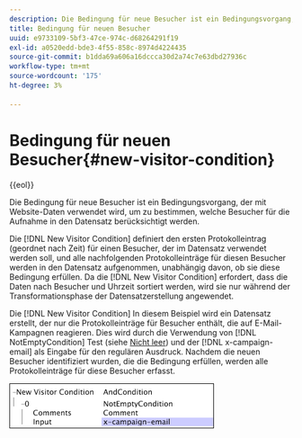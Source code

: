 ```yaml
---
description: Die Bedingung für neue Besucher ist ein Bedingungsvorgang, der mit Website-Daten verwendet wird, um zu bestimmen, welche Besucher für die Aufnahme in den Datensatz berücksichtigt werden.
title: Bedingung für neuen Besucher
uuid: e9733109-5bf3-47ce-974c-d68264291f19
exl-id: a0520edd-bde3-4f55-858c-8974d4224435
source-git-commit: b1dda69a606a16dccca30d2a74c7e63dbd27936c
workflow-type: tm+mt
source-wordcount: '175'
ht-degree: 3%

---
```


# Bedingung für neuen Besucher{#new-visitor-condition}

{{eol}}

Die Bedingung für neue Besucher ist ein Bedingungsvorgang, der mit Website-Daten verwendet wird, um zu bestimmen, welche Besucher für die Aufnahme in den Datensatz berücksichtigt werden.

Die [!DNL New Visitor Condition] definiert den ersten Protokolleintrag (geordnet nach Zeit) für einen Besucher, der im Datensatz verwendet werden soll, und alle nachfolgenden Protokolleinträge für diesen Besucher werden in den Datensatz aufgenommen, unabhängig davon, ob sie diese Bedingung erfüllen. Da die [!DNL New Visitor Condition] erfordert, dass die Daten nach Besucher und Uhrzeit sortiert werden, wird sie nur während der Transformationsphase der Datensatzerstellung angewendet.

Die [!DNL New Visitor Condition] In diesem Beispiel wird ein Datensatz erstellt, der nur die Protokolleinträge für Besucher enthält, die auf E-Mail-Kampagnen reagieren. Dies wird durch die Verwendung von [!DNL NotEmptyCondition] Test (siehe [Nicht leer](../../../../home/c-dataset-const-proc/c-conditions/c-test-ops/c-test-op-con.md#section-1decb9d887894073a1b6b3d985729ac8)) und der [!DNL x-campaign-email] als Eingabe für den regulären Ausdruck. Nachdem die neuen Besucher identifiziert wurden, die die Bedingung erfüllen, werden alle Protokolleinträge für diese Besucher erfasst.

![](assets/cfg_Transformation_NewVisitorCondition.png)
